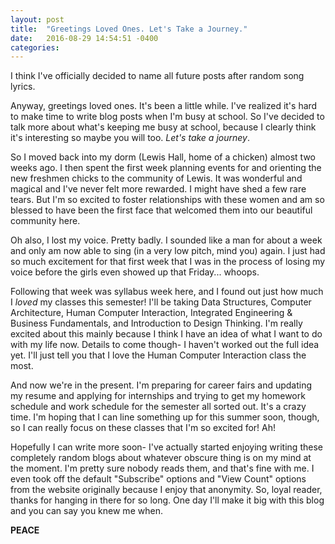 ```yaml
---
layout: post
title:  "Greetings Loved Ones. Let's Take a Journey."
date:   2016-08-29 14:54:51 -0400
categories:
---
```


I think I've officially decided to name all future posts after random song lyrics.

Anyway, greetings loved ones. It's been a little while. I've realized it's hard to make time to write blog posts when I'm busy at school. So I've decided to talk more about what's keeping me busy at school, because I clearly think it's interesting so maybe you will too. *Let's take a journey*.

So I moved back into my dorm (Lewis Hall, home of a chicken) almost two weeks ago. I then spent the first week planning events for and orienting the new freshmen chicks to the community of Lewis. It was wonderful and magical and I've never felt more rewarded. I might have shed a few rare tears. But I'm so excited to foster relationships with these women and am so blessed to have been the first face that welcomed them into our beautiful community here.

Oh also, I lost my voice. Pretty badly. I sounded like a man for about a week and only am now able to sing (in a very low pitch, mind you) again. I just had so much excitement for that first week that I was in the process of losing my voice before the girls even showed up that Friday... whoops.

Following that week was syllabus week here, and I found out just how much I *loved* my classes this semester! I'll be taking Data Structures, Computer Architecture, Human Computer Interaction, Integrated Engineering & Business Fundamentals, and Introduction to Design Thinking. I'm really excited about this mainly because I think I have an idea of what I want to do with my life now. Details to come though- I haven't worked out the full idea yet. I'll just tell you that I love the Human Computer Interaction class the most.

And now we're in the present. I'm preparing for career fairs and updating my resume and applying for internships and trying to get my homework schedule and work schedule for the semester all sorted out. It's a crazy time. I'm hoping that I can line something up for this summer soon, though, so I can really focus on these classes that I'm so excited for! Ah!

Hopefully I can write more soon- I've actually started enjoying writing these completely random blogs about whatever obscure thing is on my mind at the moment. I'm pretty sure nobody reads them, and that's fine with me. I even took off the default "Subscribe" options and "View Count" options from the website originally because I enjoy that anonymity. So, loyal reader, thanks for hanging in there for so long. One day I'll make it big with this blog and you can say you knew me when.

**PEACE**